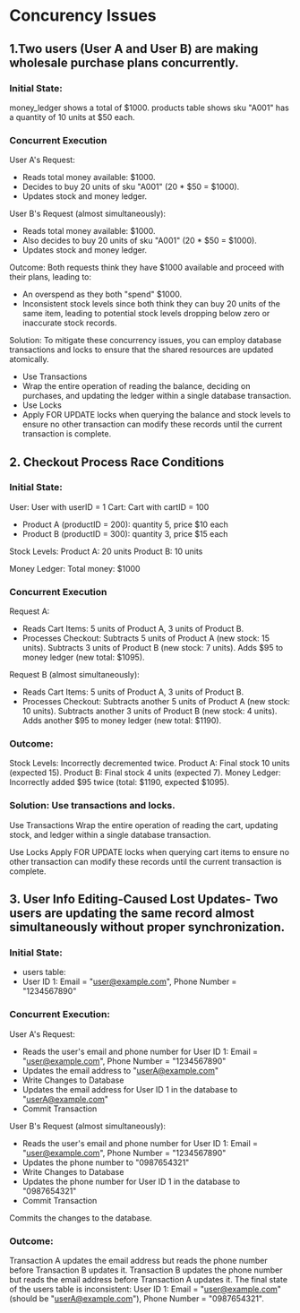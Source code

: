 # Concurency Issues

## 1.Two users (User A and User B) are making wholesale purchase plans concurrently.

  ### Initial State:

  money_ledger shows a total of $1000.
  products table shows sku "A001" has a quantity of 10 units at $50 each.
  
  ### Concurrent Execution
  
  User A's Request: 
  - Reads total money available: $1000.
  - Decides to buy 20 units of sku "A001" (20 * $50 = $1000).
  - Updates stock and money ledger.
  
  User B's Request (almost simultaneously):
  - Reads total money available: $1000.
  - Also decides to buy 20 units of sku "A001" (20 * $50 = $1000).
  - Updates stock and money ledger.
  
  Outcome: Both requests think they have $1000 available and proceed with their plans, leading to:
  - An overspend as they both "spend" $1000.
  - Inconsistent stock levels since both think they can buy 20 units of the same item, leading to potential stock levels dropping below zero or inaccurate stock records.
  
  Solution: To mitigate these concurrency issues, you can employ database transactions and locks to ensure that the shared resources are updated atomically. 
  - Use Transactions
  - Wrap the entire operation of reading the balance, deciding on purchases, and updating the ledger within a single database transaction.
  - Use Locks
  - Apply FOR UPDATE locks when querying the balance and stock levels to ensure no other transaction can modify these records until the current transaction is complete.

## 2. Checkout Process Race Conditions
  ### Initial State:
  
  User: User with userID = 1
  Cart: Cart with cartID = 100
  - Product A (productID = 200): quantity 5, price $10 each
  - Product B (productID = 300): quantity 3, price $15 each
  
  Stock Levels:
    Product A: 20 units
    Product B: 10 units
    
  Money Ledger:
  Total money: $1000
  
  ### Concurrent Execution
  
  Request A:
  - Reads Cart Items: 5 units of Product A, 3 units of Product B.
  - Processes Checkout:
    Subtracts 5 units of Product A (new stock: 15 units).
    Subtracts 3 units of Product B (new stock: 7 units).
    Adds $95 to money ledger (new total: $1095).
  
  Request B (almost simultaneously):
  - Reads Cart Items: 5 units of Product A, 3 units of Product B.
  - Processes Checkout:
    Subtracts another 5 units of Product A (new stock: 10 units).
    Subtracts another 3 units of Product B (new stock: 4 units).
    Adds another $95 to money ledger (new total: $1190).
    
  ### Outcome:
  
  Stock Levels: Incorrectly decremented twice.
  Product A: Final stock 10 units (expected 15).
  Product B: Final stock 4 units (expected 7).
  Money Ledger: Incorrectly added $95 twice (total: $1190, expected $1095).
  
  ### Solution: Use transactions and locks.
  
  Use Transactions
  Wrap the entire operation of reading the cart, updating stock, and ledger within a single database transaction.
  
  Use Locks
  Apply FOR UPDATE locks when querying cart items to ensure no other transaction can modify these records until the current transaction is complete.

## 3. User Info Editing-Caused Lost Updates- Two users are updating the same record almost simultaneously without proper synchronization.
  
  ### Initial State:
  - users table:
  - User ID 1: Email = "user@example.com", Phone Number = "1234567890"
    
  ### Concurrent Execution:
  
  User A's Request:
  - Reads the user's email and phone number for User ID 1: Email = "user@example.com", Phone Number = "1234567890"
  - Updates the email address to "userA@example.com"
  - Write Changes to Database
  - Updates the email address for User ID 1 in the database to "userA@example.com"
  - Commit Transaction

  User B's Request (almost simultaneously):
  - Reads the user's email and phone number for User ID 1: Email = "user@example.com", Phone Number = "1234567890"
  - Updates the phone number to "0987654321"
  - Write Changes to Database
  - Updates the phone number for User ID 1 in the database to "0987654321"
  - Commit Transaction

  Commits the changes to the database.
    
  ### Outcome:
   Transaction A updates the email address but reads the phone number before Transaction B updates it.
  Transaction B updates the phone number but reads the email address before Transaction A updates it.
  The final state of the users table is inconsistent:
  User ID 1: Email = "user@example.com" (should be "userA@example.com"), Phone Number = "0987654321".
